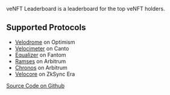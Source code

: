 veNFT Leaderboard is a leaderboard for the top veNFT holders.

## Supported Protocols

- [Velodrome](veVelo.md) on Optimism
- [Velocimeter](veFlow.md) on Canto
- [Equalizer](veEqual.md) on Fantom
- [Ramses](veRAM.md) on Arbitrum
- [Chronos](veCHR.md) on Arbitrum
- [Velocore](veVC.md) on ZkSync Era

[Source Code on Github](https://github.com/oxSaturn/veNFT-leaderboard)
